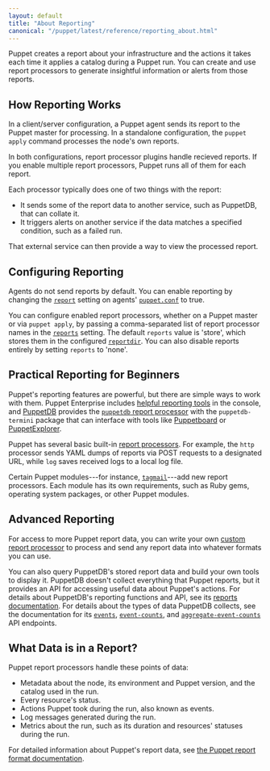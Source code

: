 ```yaml
---
layout: default
title: "About Reporting"
canonical: "/puppet/latest/reference/reporting_about.html"
---
```


[`report`]: /references/latest/configuration.html#report
[`reports`]: /references/latest/configuration.html#reports
[`reportdir`]: /references/latest/configuration.html#reportdir
[`puppet.conf`]: ./config_file_main.html

Puppet creates a report about your infrastructure and the actions it takes each time it applies a catalog during a Puppet run. You can create and use report processors to generate insightful information or alerts from those reports.

## How Reporting Works

In a client/server configuration, a Puppet agent sends its report to the Puppet master for processing. In a standalone configuration, the `puppet apply` command processes the node's own reports.

In both configurations, report processor plugins handle recieved reports. If you enable multiple report processors, Puppet runs all of them for each report.

Each processor typically does one of two things with the report:

- It sends some of the report data to another service, such as PuppetDB, that can collate it.
- It triggers alerts on another service if the data matches a specified condition, such as a failed run.

That external service can then provide a way to view the processed report.

## Configuring Reporting

Agents do not send reports by default. You can enable reporting by changing the [`report`][] setting on agents' [`puppet.conf`][] to true.

You can configure enabled report processors, whether on a Puppet master or via `puppet apply`, by passing a comma-separated list of report processor names in the [`reports`][] setting. The default `reports` value is 'store', which stores them in the configured [`reportdir`][]. You can also disable reports entirely by setting `reports` to 'none'.


## Practical Reporting for Beginners

Puppet's reporting features are powerful, but there are simple ways to work with them. Puppet Enterprise includes [helpful reporting tools](/pe/latest/CM_reports.html) in the console, and [PuppetDB](/puppetdb/latest/) provides the [`puppetdb` report processor](/puppetdb/latest/connect_puppet_master.html#enabling-report-storage) with the `puppetdb-termini` package that can interface with tools like [Puppetboard](https://github.com/puppet-community/puppetboard) or [PuppetExplorer](https://github.com/spotify/puppetexplorer).

Puppet has several basic built-in [report processors](/references/latest/report.html). For example, the `http` processor sends YAML dumps of reports via POST requests to a designated URL, while `log` saves received logs to a local log file.

Certain Puppet modules---for instance, [`tagmail`](https://forge.puppetlabs.com/puppetlabs/tagmail)---add new report processors. Each module has its own requirements, such as Ruby gems, operating system packages, or other Puppet modules.

## Advanced Reporting

For access to more Puppet report data, you can write your own [custom report processor](./reporting_write_processors.html) to process and send any report data into whatever formats you can use.

You can also query PuppetDB's stored report data and build your own tools to display it. PuppetDB doesn't collect everything that Puppet reports, but it provides an API for accessing useful data about Puppet's actions. For details about PuppetDB's reporting functions and API, see its [reports documentation](/puppetdb/latest/api/query/v4/reports.html). For details about the types of data PuppetDB collects, see the documentation for its [`events`](/puppetdb/latest/api/query/v4/events.html), [`event-counts`](/puppetdb/latest/api/query/v4/event-counts.html), and [`aggregate-event-counts`](/puppetdb/latest/api/query/v4/aggregate-event-counts.html) API endpoints.

## What Data is in a Report?

Puppet report processors handle these points of data:

* Metadata about the node, its environment and Puppet version, and the catalog used in the run.
* Every resource's status.
* Actions Puppet took during the run, also known as events.
* Log messages generated during the run.
* Metrics about the run, such as its duration and resources' statuses during the run.

For detailed information about Puppet's report data, see [the Puppet report format documentation](./format_report.markdown).
